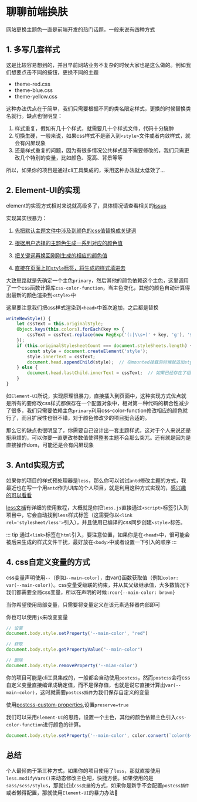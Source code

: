 # 聊聊前端换肤

网站更换主题色一直是前端开发的热门话题，一般来说有四种方式

## 1. 多写几套样式

这是比较容易想到的，并且早前网站业务不复杂的时候大家也是这么做的。例如我们想要点击不同的按钮，更换不同的主题

- theme-red.css
- theme-blue.css
- theme-yellow.css

这种办法优点在于简单，我们只需要根据不同的类名限定样式，更换的时候替换类名就行。缺点也很明显：

1. 样式重复，假如有几十个样式，就需要几十个样式文件，代码十分臃肿
2. 切换生硬，一般来说，如果css样式不是嵌入到`<style>`文件或者内敛样式，就会有闪屏现象
3. 还是样式重复的问题，因为有很多情况公共样式是不需要修改的，我们只需更改几个特别的变量，比如颜色、宽高、背景等等

所以，如果你的项目是通过cli工具集成的，采用这种办法就太低效了...

## 2. Element-UI的实现

element的实现方式相对来说就高级多了，具体情况请查看相关的[issus](https://github.com/ElemeFE/element/issues/3054)

实现其实很暴力：

1. [先把默认主题文件中涉及到颜色的css值替换成关键词](https://github.com/ElementUI/theme-preview/blob/master/src/app.vue#L250-L274)

2. [根据用户选择的主题色生成一系列对应的颜色值](https://github.com/ElementUI/theme-preview/blob/master/src/utils/formula.json)

3. [把关键词再换回刚刚生成的相应的颜色值](https://github.com/ElementUI/theme-preview/blob/master/src/utils/color.js)

4. [直接在页面上加`style`标签，将生成的样式填进去](https://github.com/ElementUI/theme-preview/blob/master/src/app.vue#L198-L211)

大致思路就是先确定一个主色`primary`，然后其他的颜色依赖这个主色，这里调用了一个css函数计算库`css-color-function`，当主色变化，其他的颜色自动计算得出最新的颜色渲染到`<style>`中

这里要注意我们把css样式渲染到`<head>`中首次追加，之后都是替换

```js
writeNewStyle() {
    let cssText = this.originalStyle;
    Object.keys(this.colors).forEach(key => {
        cssText = cssText.replace(new RegExp('(:|\\s+)' + key, 'g'), '$1' + this.colors[key]);
    });
    if (this.originalStylesheetCount === document.styleSheets.length) {
        const style = document.createElement('style');
        style.innerText = cssText;
        document.head.appendChild(style);  // 在mounted挂载的时候就追加style
    } else {
        document.head.lastChild.innerText = cssText;  // 如果已经存在了相应的style标签，之后只需要替换style中的内容即可
    }
}
```
如`Element-UI`所说，实现原理很暴力，直接插入到页面中，这种实现方式优点就是所有的要修改css样式都保存在一个配置对象中，相对第一种代码的耦合性减少了很多，我们只需要依赖主色`primary`利用css-color-function修改相应的颜色就行了，而且扩展性也很不错，对于颜色修改少的项目挺合适的。

那么它的缺点也很明显了，你需要自己设计出一套主题样式，这对于个人来说还是挺麻烦的，可以你要一直更改参数值使得整套主题不会那么突兀。还有就是因为是直接操作dom，可能还是会有闪屏现象

## 3. Antd实现方式

如果你的项目的样式预处理器是`less`，那么你可以试试`antd`修改主题的方式，我最近也在写一个用`antd`作为UI库的个人项目，就是利用这种方式实现的，[感兴趣的可以看看](https://github.com/Tangjj1996/TJ-antd-pro#23-antd%E5%8A%A8%E6%80%81%E4%BF%AE%E6%94%B9%E4%B8%BB%E9%A2%98)

[less文档](https://www.html.cn/doc/less/usage/#using-less-in-the-browser)有详细的使用教程，大概就是你把`less.js`直接通过`<script>`标签引入到项目中，它会自动找到`less`样式标签（这需要你以`<link rel='stylesheet/less'>`引入），并且使用已编译的css同步创建`<style>`标签。

::: tip
通过`<link>`标签在`html`引入，要注意位置，如果你是在`<head>`中，很可能会被后来生成的样式文件干扰，最好放在`<body>`中或者设置一下引入的顺序
:::

## 4. css自定义变量的方式

css变量声明使用`--`（例如`--main-color`），由var()函数获取值（例如`color: var(--main-color)`）。css变量受级联的约束，并从其父级继承值，大多数情况下我们都需要全局css变量，所以在声明的时候`:roor{--main-color: brown}`

当你希望使用局部变量，只需要将变量定义在该元素选择器内部即可

你也可以使用`js`来改变变量

```js
// 设置
document.body.style.setProperty('--main-color', "red")

// 获取
document.body.style.getPropertyValue("--main-color")

// 删除
document.body.style.removeProperty('--mian-color')
```

你的项目可能是cli工具集成的，一般都会自动使用`postcss`，然而`postcss`会将css自定义变量直接编译成确定值，而不是保存值，也就是说它直接计算出`var(--main-color)`，这时就需要`postcss插件`为我们保存自定义的变量

使用[postcss-custom-properties](https://github.com/postcss/postcss-custom-properties),设置`preserve=true`

我们可以采用`Element-UI`的思路，设置一个主色，其他的颜色依赖主色引入`css-color-function`进行颜色的计算。

```js
document.body.style.setProperty('--main-color', color.convert(`color(${value} tint(90%))`))
```

## 总结

个人最倾向于第三种方式，如果你的项目使用了`less`，那就直接使用`less.modifyVars()`来动态修改主色吧，快捷方便。如果使用的是`sass/scss/stylus`，那就试试`css变量`的方式，如果你是新手不会配置`postcss插件`或者懒得配置，那就使用`Element-UI`的暴力办法:rofl:
